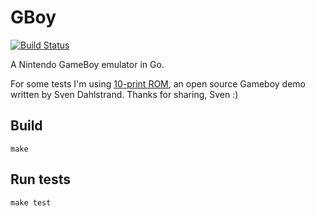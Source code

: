 # GBoy

[![Build Status](https://travis-ci.org/gorkaio/gboy.svg?branch=master)](https://travis-ci.org/gorkaio/gboy)

A Nintendo GameBoy emulator in Go.

For some tests I'm using [10-print ROM](https://github.com/svendahlstrand/10-print-game-boy), an open source Gameboy demo written by Sven Dahlstrand. Thanks for sharing, Sven :)

## Build

`make`

## Run tests

`make test`